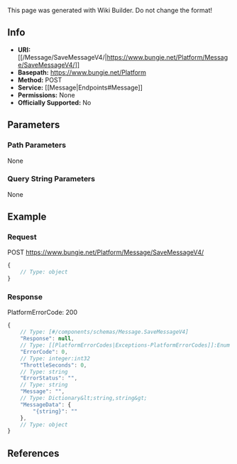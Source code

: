 <span class="wiki-builder">This page was generated with Wiki Builder. Do not change the format!</span>

## Info


* **URI:** [[/Message/SaveMessageV4/|https://www.bungie.net/Platform/Message/SaveMessageV4/]]
* **Basepath:** https://www.bungie.net/Platform
* **Method:** POST
* **Service:** [[Message|Endpoints#Message]]
* **Permissions:** None
* **Officially Supported:** No

## Parameters
### Path Parameters
None

### Query String Parameters
None

## Example
### Request
POST https://www.bungie.net/Platform/Message/SaveMessageV4/
```javascript
{
    // Type: object
}

```

### Response
PlatformErrorCode: 200
```javascript
{
    // Type: [#/components/schemas/Message.SaveMessageV4]
    "Response": null,
    // Type: [[PlatformErrorCodes|Exceptions-PlatformErrorCodes]]:Enum
    "ErrorCode": 0,
    // Type: integer:int32
    "ThrottleSeconds": 0,
    // Type: string
    "ErrorStatus": "",
    // Type: string
    "Message": "",
    // Type: Dictionary&lt;string,string&gt;
    "MessageData": {
        "{string}": ""
    },
    // Type: object
}

```

## References
